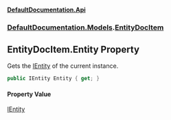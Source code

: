 #### [DefaultDocumentation.Api](index.md 'index')
### [DefaultDocumentation.Models](index.md#DefaultDocumentation.Models 'DefaultDocumentation.Models').[EntityDocItem](EntityDocItem.md 'DefaultDocumentation.Models.EntityDocItem')

## EntityDocItem.Entity Property

Gets the [IEntity](https://github.com/icsharpcode/ILSpy 'ICSharpCode.Decompiler.TypeSystem.IEntity') of the current instance.

```csharp
public IEntity Entity { get; }
```

#### Property Value
[IEntity](https://github.com/icsharpcode/ILSpy 'ICSharpCode.Decompiler.TypeSystem.IEntity')